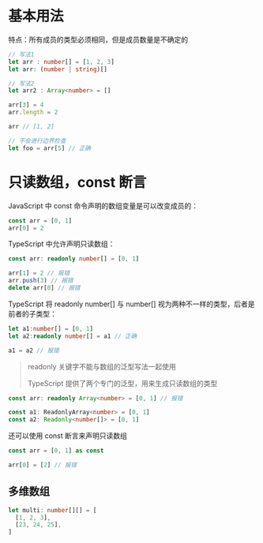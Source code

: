 # 基本用法

特点：所有成员的类型必须相同，但是成员数量是不确定的

```ts
// 写法1
let arr : number[] = [1, 2, 3]
let arr: (number | string)[]

// 写法2
let arr2 : Array<number> = []

arr[3] = 4
arr.length = 2

arr // [1, 2]

// 不会进行边界检查
let foo = arr[5] // 正确
```

# 只读数组，const 断言

JavaScript 中 const 命令声明的数组变量是可以改变成员的：
```ts
const arr = [0, 1]
arr[0] = 2
```

TypeScript 中允许声明只读数组：
```ts
const arr: readonly number[] = [0, 1]

arr[1] = 2 // 报错
arr.push(3) // 报错
delete arr[0] // 报错
```

TypeScript 将 readonly number[] 与 number[] 视为两种不一样的类型，后者是前者的子类型：
```ts
let a1:number[] = [0, 1]
let a2:readonly number[] = a1 // 正确

a1 = a2 // 报错
```

> readonly 关键字不能与数组的泛型写法一起使用
> 
> TypeScript 提供了两个专门的泛型，用来生成只读数组的类型
```ts
const arr: readonly Array<number> = [0, 1] // 报错

const a1: ReadonlyArray<number> = [0, 1]
const a2: Readonly<number[]> = [0, 1]
```

还可以使用 const 断言来声明只读数组
```ts
const arr = [0, 1] as const

arr[0] = [2] // 报错 
```

## 多维数组
```ts
let multi: number[][] = [
  [1, 2, 3],
  [23, 24, 25],
]
```